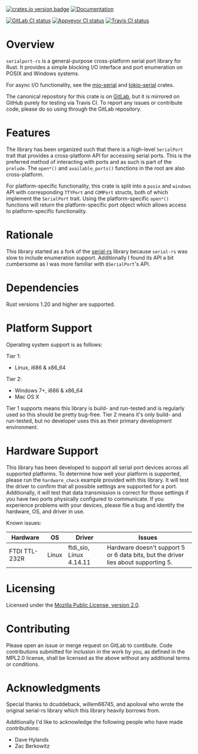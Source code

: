 [![crates.io version badge](https://img.shields.io/crates/v/serialport.svg)](https://crates.io/crates/serialport)
[![Documentation](https://docs.rs/serialport/badge.svg)](https://docs.rs/crate/serialport)


[![GitLab CI status](https://gitlab.com/susurrus/serialport-rs/badges/master/build.svg)](https://gitlab.com/susurrus/serialport-rs/pipelines)
[![Appveyor CI status](https://ci.appveyor.com/api/projects/status/gitlab/Susurrus/serialport-rs?svg=true&branch=master)](https://ci.appveyor.com/project/Susurrus/serialport-rs)
[![Travis CI status](https://travis-ci.org/Susurrus/serialport-rs.svg?branch=master)](https://travis-ci.org/Susurrus/serialport-rs)

Overview
========

`serialport-rs` is a general-purpose cross-platform serial port library for Rust. It provides a
simple blocking I/O interface and port enumeration on POSIX and Windows systems.

For async I/O functionality, see the [mio-serial](https://github.com/berkowski/mio-serial) and
[tokio-serial](https://github.com/berkowski/tokio-serial) crates.

The canonical repository for this crate is on [GitLab](https://gitlab.com/susurrus/serialport-rs),
but it is mirrored on GitHub purely for testing via Travis CI. To report any issues or contribute
code, please do so using through the GitLab repository.

Features
========

The library has been organized such that there is a high-level `SerialPort` trait that provides
a cross-platform API for accessing serial ports. This is the preferred method of interacting
with ports and as such is part of the `prelude`. The `open*()` and `available_ports()` functions
in the root are also cross-platform.

For platform-specific functionality, this crate is split into a `posix` and `windows` API with
corresponding `TTYPort` and `COMPort` structs, both of which implement the `SerialPort` trait. Using
the platform-specific `open*()` functions will return the platform-specific port object which
allows access to platform-specific functionality.

Rationale
=========

This library started as a fork of the [serial-rs](https://github.com/dcuddeback/serial-rs)
library because `serial-rs` was slow to include enumeration support. Additionally I found its API a
bit cumbersome as I was more familiar with `QSerialPort`'s API.

Dependencies
============

Rust versions 1.20 and higher are supported.

Platform Support
================

Operating system support is as follows:

Tier 1:

  * Linux, i686 & x86_64

Tier 2:

  * Windows 7+, i686 & x86_64
  * Mac OS X

Tier 1 supports means this library is build- and run-tested and is regularly used so this should
be pretty bug-free. Tier 2 means it's only build- and run-tested, but no developer uses this as
their primary development environment.

Hardware Support
================

This library has been developed to support all serial port devices across all
supported platforms. To determine how well your platform is supported, please
run the `hardware_check` example provided with this library. It will test the
driver to confirm that all possible settings are supported for a port.
Additionally, it will test that data transmission is correct for those settings
if you have two ports physically configured to communicate. If you experience
problems with your devices, please file a bug and identify the hardware, OS,
and driver in use.

Known issues:

|    Hardware   |   OS  |        Driver           |                                      Issues                                        |
| ------------- | ----- | ----------------------- | ---------------------------------------------------------------------------------- |
| FTDI TTL-232R | Linux | ftdi_sio, Linux 4.14.11 | Hardware doesn't support 5 or 6 data bits, but the driver lies about supporting 5. |

Licensing
=========

Licensed under the [Mozilla Public License, version 2.0](https://www.mozilla.org/en-US/MPL/2.0/).


Contributing
============

Please open an issue or merge request on GitLab to contibute. Code contributions submitted for
inclusion in the work by you, as defined in the MPL2.0 license, shall be licensed as the above
without any additional terms or conditions.

Acknowledgments
===============

Special thanks to dcuddeback, willem66745, and apoloval who wrote the original serial-rs library
which this library heavily borrows from.

Additionally I'd like to acknowledge the following people who have made contributions:

  * Dave Hylands
  * Zac Berkowitz
